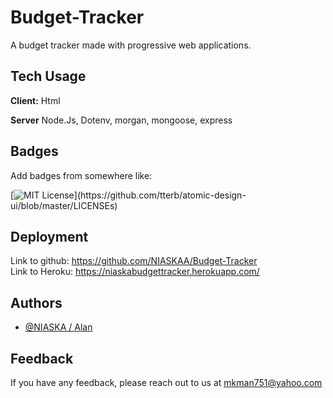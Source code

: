 # Budget-Tracker
A budget tracker made with progressive web applications. 
    
## Tech Usage

**Client:** Html

**Server** Node.Js, Dotenv, morgan, mongoose, express


## Badges

Add badges from somewhere like: 

[![MIT License](https://img.shields.io/apm/l/atomic-design-ui.svg?)](https://github.com/tterb/atomic-design-ui/blob/master/LICENSEs)

  
## Deployment

Link to github: https://github.com/NIASKAA/Budget-Tracker \
Link to Heroku: https://niaskabudgettracker.herokuapp.com/


## Authors

- [@NIASKA / Alan](https://github.com/NIASKAA)

  
## Feedback

If you have any feedback, please reach out to us at mkman751@yahoo.com
